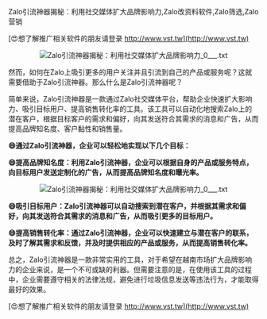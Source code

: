 Zalo引流神器揭秘：利用社交媒体扩大品牌影响力,Zalo改资料软件,Zalo筛选,Zalo营销

[😍想了解推广相关软件的朋友请登录 http://www.vst.tw](http://www.vst.tw)

 <center><img src="https://vst.tw/MP4/tuiguang/png/1.png" alt="Zalo引流神器揭秘：利用社交媒体扩大品牌影响力_0___.txt"></center>

然而，如何在Zalo上吸引更多的用户关注并且引流到自己的产品或服务呢？这就需要借助于Zalo引流神器。那么什么是Zalo引流神器呢？

简单来说，Zalo引流神器是一款通过Zalo社交媒体平台，帮助企业快速扩大影响力、吸引目标用户、提高销售转化率的工具。该工具可以自动化地搜索Zalo上的潜在客户，根据目标客户的需求和偏好，向其发送符合其需求的消息和广告，从而提高品牌知名度、客户黏性和销售量。

**😄通过Zalo引流神器，企业可以轻松地实现以下几个目标：**

**😄提高品牌知名度：利用Zalo引流神器，企业可以根据自身的产品或服务特点，向目标用户发送定制化的广告，从而提高品牌知名度和曝光率。**

 <center><img src="https://vst.tw/MP4/tuiguang/png/1.png" alt="Zalo引流神器揭秘：利用社交媒体扩大品牌影响力_0___.txt"></center>

**😄吸引目标用户：Zalo引流神器可以自动搜索到潜在客户，并根据其需求和偏好，向其发送符合其需求的消息和广告，从而吸引更多的目标用户。**

**😄提高销售转化率：通过Zalo引流神器，企业可以快速建立与潜在客户的联系，及时了解其需求和反馈，并及时提供相应的产品或服务，从而提高销售转化率。**

总之，Zalo引流神器是一款非常实用的工具，对于希望在越南市场扩大品牌影响力的企业来说，是一个不可或缺的利器。但需要注意的是，在使用该工具的过程中，企业需要遵守相关的法律法规，避免进行垃圾信息发送等违法行为，才能取得最好的效果。

[😍想了解推广相关软件的朋友请登录 http://www.vst.tw](http://www.vst.tw)



